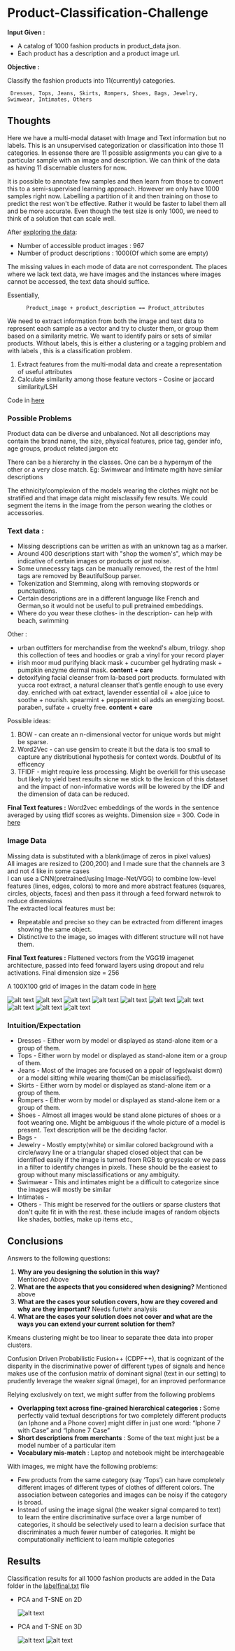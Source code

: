 # Product-Classification-Challenge

**Input Given :**  
* A catalog of 1000 fashion products in product_data.json.
* Each product has a description and a product image url.   


**Objective :**   

Classify the fashion products into 11(currently) categories.

     Dresses, Tops, Jeans, Skirts, Rompers, Shoes, Bags, Jewelry, Swimwear, Intimates, Others

## Thoughts

Here we have a multi-modal dataset with Image and Text information but no labels. This is an unsupervised categorization or classification into those 11 categories. In essense there are 11 possible assignments you can give to a particular sample with an image and description. We can think of the data as having 11 discernable clusters for now.

It is possible to annotate few samples and then learn from those to convert this to a semi-supervised learning approach. However we only have 1000 samples right now. Labelling a partition of it and then training on those to predict the rest won't be effective. Rather it would be faster to label them all and be more accurate. Even though the test size is only 1000, we need to think of a solution that can scale well. 

After [exploring the data](https://github.com/snknitin/Product-Classification-Challenge/blob/master/Data_Exploration.ipynb):
* Number of accessible product images : 967
* Number of product descriptions : 1000(Of which some are empty)

The missing values in each mode of data are not correspondent. The places where we lack text data, we have images and the instances where images cannot be accessed, the text data should suffice.

Essentially,
          
          Product_image + product_description == Product_attributes

We need to extract information from both the image and text data to represent each sample as a vector and try to cluster them, or group them based on a similarity metric. We want to identify pairs or sets of similar products. Without labels, this is either a clustering or a tagging problem and with labels , this is a classification problem.

1) Extract features from the multi-modal data and create a representation of useful attributes
2) Calculate similarity among those feature vectors - Cosine or jaccard similarity/LSH

Code in [here](https://github.com/snknitin/Product-Classification-Challenge/blob/master/Combined_approach.ipynb)



### Possible Problems 

Product data can be diverse and unbalanced. Not all descriptions may contain the brand name, the size, physical features, price tag, gender info, age groups, product related jargon etc

There can be a hierarchy in the classes. One can be a hypernym of the other or a very close match. Eg: Swimwear and Intimate mgith have similar descriptions

The ethnicity/complexion of the models wearing the clothes might not be stratified and that image data might misclassify few results. We could segment the items in the image from the person wearing the clothes or accessories.



### Text data :

* Missing descriptions can be written as <UNK> with an unknown tag as a marker.    
* Around 400 descriptions start with "shop the women's", which may be indicative of certain images or products or just noise.     
* Some unnecessry tags can be manually removed, the rest of the html tags are removed by BeautifulSoup parser.  
* Tokenization and Stemming, along with removing stopwords or punctuations.
* Certain descriptions are in a different language like French and German,so it would not be useful to pull pretrained embeddings.
* Where do you wear these clothes- in the description- can help with beach, swimming  
	
Other :
* urban outfitters for merchandise from the weeknd's album, trilogy. shop this collection of tees and hoodies or grab a vinyl for your record player	
* irish moor mud purifying black mask + cucumber gel hydrating mask + pumpkin enzyme dermal mask.  **content + care**
* detoxifying facial cleanser from la-based port products. formulated with yucca root extract, a natural cleanser that’s gentle enough to use every day. enriched with oat extract, lavender essential oil + aloe juice to soothe + nourish. spearmint + peppermint oil adds an energizing boost. paraben, sulfate + cruelty free.   **content + care** 




Possible ideas:
1) BOW - can create an n-dimensional vector for unique words but might be sparse.
2) Word2Vec - can use gensim to create it but the data is too small to capture any distributional hypothesis for context words. Doubtful of its efficency
3) TFIDF - might require less processing. Might be overkill for this usecase but likely to yield best results sicne we stick to the lexicon of this dataset and the impact of non-informative words will be lowered by the IDF and the dimension of data can be reduced. 

**Final Text features :** Word2vec embeddings of the words in the sentence averaged by using tfidf scores as weights. Dimension size = 300. Code in [here](https://github.com/snknitin/Product-Classification-Challenge/blob/master/Text_features.ipynb)

### Image Data

Missing data is substituted with a blank(image of zeros in pixel values)   
All images are resized to (200,200)  and I made sure that the channels are 3 and not 4 like in some cases  
I can use a CNN(pretrained/using Image-Net/VGG) to combine low-level features (lines, edges, colors) to more and more abstract features (squares, circles, objects, faces)  and then pass it through a feed forward netwrok to reduce dimensions  
The extracted local features must be:  
* Repeatable and precise so they can be extracted from different images showing the same object.  
* Distinctive to the image, so images with different structure will not have them.  

**Final Text features :** Flattened vectors from the VGG19 imagenet architecture, passed into feed forward layers using dropout and relu activations. Final dimension size = 256  

A 100X100 grid of images in the datam code in [here](https://github.com/snknitin/Product-Classification-Challenge/blob/master/Image_features.ipynb)

![alt text](https://github.com/snknitin/Product-Classification-Challenge/blob/master/static/catalog/products_0.png)
![alt text](https://github.com/snknitin/Product-Classification-Challenge/blob/master/static/catalog/products_100.png)
![alt text](https://github.com/snknitin/Product-Classification-Challenge/blob/master/static/catalog/products_200.png)
![alt text](https://github.com/snknitin/Product-Classification-Challenge/blob/master/static/catalog/products_300.png)
![alt text](https://github.com/snknitin/Product-Classification-Challenge/blob/master/static/catalog/products_400.png)
![alt text](https://github.com/snknitin/Product-Classification-Challenge/blob/master/static/catalog/products_500.png)
![alt text](https://github.com/snknitin/Product-Classification-Challenge/blob/master/static/catalog/products_600.png)
![alt text](https://github.com/snknitin/Product-Classification-Challenge/blob/master/static/catalog/products_700.png)
![alt text](https://github.com/snknitin/Product-Classification-Challenge/blob/master/static/catalog/products_800.png)
![alt text](https://github.com/snknitin/Product-Classification-Challenge/blob/master/static/catalog/products_900.png)


### Intuition/Expectation



* Dresses - Either worn by model or displayed as stand-alone item or a group of them.
* Tops -  Either worn by model or displayed as stand-alone item or a group of them.
* Jeans  - Most of the images are focused on a ppair of legs(waist down) or a model sitting while wearing them(Can be misclassified). 
* Skirts - Either worn by model or displayed as stand-alone item or a group of them.
* Rompers - Either worn by model or displayed as stand-alone item or a group of them.
* Shoes - Almost all images would be stand alone pictures of shoes or a foot wearing one. Might be ambiguous if the whole picture of a model is present. Text description will be the deciding factor.
* Bags - 
* Jewelry -  Mostly empty(white) or similar colored background with a circle/wavy line or a triangular shaped closed object that can be identified easily if the image is turned from RGB to greyscale or we pass in a filter to identify changes in pixels. These should be the easiest to group without many misclassifications or any ambiguity.
* Swimwear -  This and intimates might be a difficult to categorize since the images will mostly be similar
* Intimates - 
* Others - This might be reserved for the outliers or sparse clusters that don't quite fit in with the rest. these include images of random objects like shades, bottles, make up items etc.,


## Conclusions

Answers to the following questions:
1) **Why are you designing the solution in this way?**  
Mentioned Above
2) **What are the aspects that you considered when designing?** 
Mentioned above  
3) **What are the cases your solution covers, how are they covered and why are they important?**
Needs furtehr analysis  
4) **What are the cases your solution does not cover and what are the ways you can extend your current solution for them?**  

Kmeans clustering might be too linear to separate thee data into proper clusters.

Confusion Driven Probabilistic Fusion++ (CDPF++), that is cognizant of the disparity in the discriminative power of different types of signals and hence makes use of the confusion matrix of dominant signal (text in our setting) to prudently leverage the weaker signal (image), for an improved performance

Relying exclusively on text, we might suffer from the following problems 
 
* **Overlapping text across fine-grained hierarchical categories :** Some perfectly valid textual descriptions for two completely different products (an Iphone and a Phone cover) might differ in just one word: “Iphone 7 with Case” and “Iphone 7 Case”
* **Short descriptions from merchants** : Some of the text might just be a model number of a particular item
* **Vocabulary mis-match** : Laptop and notebook might be interchageable 


With images, we might have the following problems:

* Few products from the same category (say ‘Tops’) can have completely different images of different types of clothes of different colors. The association
between categories and images can be noisy if the category is broad.
* Instead of using the image signal (the weaker signal compared to text) to learn the entire discriminative surface over a large number of categories, it should be selectively used to learn a decision surface that discriminates a much fewer number of categories. It might be computationally inefficient to learn multiple categories 


## Results

Classification results for all 1000 fashion products are added in the Data folder in the [labelfinal.txt](https://github.com/snknitin/Product-Classification-Challenge/blob/master/Data/label_final.txt) file


* PCA and T-SNE on 2D 

     ![alt text](https://github.com/snknitin/Product-Classification-Challenge/blob/master/static/plots/PCA2dcomb.png)

* PCA and T-SNE on 3D 

     ![alt text](https://github.com/snknitin/Product-Classification-Challenge/blob/master/static/plots/PCA3dcombine.png)
     ![alt text](https://github.com/snknitin/Product-Classification-Challenge/blob/master/static/plots/T-SNE3dcombine.png)

